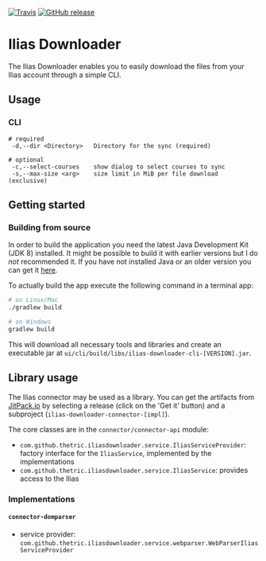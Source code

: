 [![Travis](https://img.shields.io/travis/thetric/ilias-downloader.svg?style=flat-square)](https://travis-ci.org/thetric/ilias-downloader)
[![GitHub release](https://img.shields.io/github/release/thetric/ilias-downloader.svg?style=flat-square)](https://github.com/thetric/ilias-downloader/releases)

# Ilias Downloader

The Ilias Downloader enables you to easily download the files from your Ilias account through a simple CLI.

## Usage

### CLI

```
# required
 -d,--dir <Directory>   Directory for the sync (required)

# optional
 -c,--select-courses    show dialog to select courses to sync
 -s,--max-size <arg>    size limit in MiB per file download (exclusive)
```

## Getting started

### Building from source

In order to build the application you need the latest Java Development Kit (JDK 8) installed.
It might be possible to build it with earlier versions but I do _not_ recommended it.
If you have not installed Java or an older version you can get it [here](http://www.oracle.com/technetwork/java/javase/downloads/index.html).

To actually build the app execute the following command in a terminal app:

```sh
# on Linux/Mac
./gradlew build

# on Windows
gradlew build
```

This will download all necessary tools and libraries and create an executable jar at `ui/cli/build/libs/ilias-downloader-cli-[VERSION].jar`.


## Library usage

The Ilias connector may be used as a library.
You can get the artifacts from [JitPack.io](https://jitpack.io/#thetric/ilias-downloader) by selecting a release (click on the 'Get it' button) and a subproject (`ilias-downloader-connector-[impl]`).


The core classes are in the `connector/connector-api` module:

* `com.github.thetric.iliasdownloader.service.IliasServiceProvider`: factory interface for the `IliasService`, implemented by the implementations
* `com.github.thetric.iliasdownloader.service.IliasService`: provides access to the Ilias

### Implementations

#### `connector-domparser`
* service provider: `com.github.thetric.iliasdownloader.service.webparser.WebParserIliasServiceProvider`
